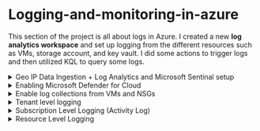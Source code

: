 # Logging-and-monitoring-in-azure
This section of the project is all about logs in Azure. 
I created a new **log analytics workspace** and set up  logging from the different resources
such as VMs, storage account, and key vault. I did some actions to trigger logs and then utilized KQL to query some logs.

<details><summary>Geo IP Data Ingestion + Log Analytics and Microsoft Sentinal setup</summary><br>
  
  In this lab, I created a data analytics workspace in Azure. I also created a watchlist inside of azure
  sentinal. This watchlist represents a big list of network blocks with corresponding latitude, longtitude, city, and country    name. It will be used to derive geo locations from IP addresses from attackers.

 # **Creating a log analytics workspace (log aggregator)**

  ![image](https://github.com/user-attachments/assets/855e0245-b0be-4a5a-af11-05b25d08ad68)

  ![image](https://github.com/user-attachments/assets/68b32b5c-eae5-44b9-8536-838b74dffb46)<br>

  

#  **Setting up sentinal and connecting it to the log analytics workspace**

  ![image](https://github.com/user-attachments/assets/f2861169-fc84-4bd3-9b50-b5bbc320506e)

  ![image](https://github.com/user-attachments/assets/153836db-039c-46a0-8583-48749434b74c)

  ![image](https://github.com/user-attachments/assets/3ea125e6-219f-4c8c-8a1a-1645f1b6e9f9)<br>

  

 # **Creating a new watchlist**

  ![image](https://github.com/user-attachments/assets/625fa34c-1c9c-481a-b8fb-76d94c6f3543)

  
  ![image](https://github.com/user-attachments/assets/ccb16ed9-0b65-4da5-a231-cd5a4946d128)

  
  ![image](https://github.com/user-attachments/assets/66e114b0-b180-49f1-9e2e-a9a7322dcce4)<br>

  
  

#  **Trying to query in log analytics**

  ![image](https://github.com/user-attachments/assets/aa7713c7-7938-436e-9bd9-0c0ae4809683)

  ![image](https://github.com/user-attachments/assets/37a961c6-ea7c-4148-8069-f1fd0694dd76)
</details>

<details><summary>Enabling Microsoft Defender for Cloud</summary><br>

  In this lab, I enabled **Microsoft Defender for Cloud (MDC)**. MDC gives a high-level overview of azure environment 
  in terms of security. It also allows us to take logs from virtual machines and ingest them into the **Log Analytics Workspace**.

  # Enable MDC for Log Analytics Workspace

  ## **Enable MDC plans for VMs and SQL instances on VMs**

  ![image](https://github.com/user-attachments/assets/ead498c7-7189-4d83-b8c7-c04a7372158d)

  ![image](https://github.com/user-attachments/assets/89939090-224e-4dbc-8b2e-e2a8c30d2a44)

  ![image](https://github.com/user-attachments/assets/4a0c2c3b-268b-44bc-8698-eefb69fb3642)

  ## **Enable MDC for subscription**

  ![image](https://github.com/user-attachments/assets/ba895236-e2f4-43f2-9bcd-1eed4b4f88e5)

  ![image](https://github.com/user-attachments/assets/016876ba-49e0-4f05-a1a7-ed407570defd)

  ## **Enable MDC for cloud continuous export**

  This will export alerts into log analytics workspace

  ![image](https://github.com/user-attachments/assets/122039f8-780e-4adb-8792-a640ebb44322)

  ![image](https://github.com/user-attachments/assets/b7d023fd-ad76-4d58-993b-15a61b824f87)

</details>

<details><summary>Enable log collections from VMs and NSGs</summary><br>

  Collecting logs from VMs in Azure is different from other resourcesbecause VMs
  require agents to be installed and configured to enable logging and monitoring.

  # **Creating a storage account in Azure**

  ![image](https://github.com/user-attachments/assets/56315839-8967-41ee-8684-4e803e455598)

  ![image](https://github.com/user-attachments/assets/7e377dd6-d41d-4fc8-90af-5883a2281592)

  # **Enabling flow logs for both network security groups (NSGs)**

  ![image](https://github.com/user-attachments/assets/eb981564-66b2-4481-b949-273f9b9122fd)

  ![image](https://github.com/user-attachments/assets/73e62bba-3267-4226-b841-b2e097b383a0)

  ![image](https://github.com/user-attachments/assets/019646d4-17f7-476f-baab-e301702edf40)

  # **Configuring data collection rules within the log analytics workspace**

  The data collection rule will worl in conjunction with defender for cloud and the agents installed on the VMs to specify 
  which logs (system, security, application) from the VMs to forward to the log analytics workspace.

  ![image](https://github.com/user-attachments/assets/26122274-a01a-49b1-a3c9-f364f81199e3)

  ![image](https://github.com/user-attachments/assets/416cecf4-586d-4ae2-8e74-691b13075e24)

  ![image](https://github.com/user-attachments/assets/71ebd780-24fc-48c7-9e5b-a5236320c7f6)

  ![image](https://github.com/user-attachments/assets/33d6150d-ee30-4c94-9624-315f8911a719)

![image](https://github.com/user-attachments/assets/97336654-e87c-4ddd-965e-6af9604d6b84)

![image](https://github.com/user-attachments/assets/bb6b29f2-3a4d-4199-a93b-0c2aae13caa8)

![image](https://github.com/user-attachments/assets/762d5466-576d-4fa2-a224-2b24c50d9a3e)

# **Manually installing the log analytics agent on both windows VM and Linux VM**

  ## **Windows VM**

  I downloaded the agent inside of windows VM andconnected it to the log analytics

  ![image](https://github.com/user-attachments/assets/744cbdea-2e25-4bca-9405-4b312a827331)

  ## **Linux VM**

  To install the agent on Linux VM, I first lgged into the VM using SSH

  ![image](https://github.com/user-attachments/assets/36e658f1-089e-41de-a4e0-0cceb90cf0cc)

  Them I copied the command to install the agent

  ![image](https://github.com/user-attachments/assets/1cc7e8be-8c4f-4434-b1a6-e1349b3f82a8)

  ![image](https://github.com/user-attachments/assets/996a4fa0-c6c5-4ecd-b4f7-972f7cc59865)

  ![image](https://github.com/user-attachments/assets/eff5d73c-0882-42d2-8d7f-048d7c9cf6ed)

# **Query log analytics for logs from VMs and NSGs**

![image](https://github.com/user-attachments/assets/f5db76c8-8b3d-4f0d-b25d-ba27297bbc01)

</details>
<details><summary>Tenant level logging</summary><br>

  # **Create diognostic settings to ingest Azure Entra ID logs**


  ![image](https://github.com/user-attachments/assets/49910441-39f8-4672-b93b-dc6fb4c148bf)

  ![image](https://github.com/user-attachments/assets/b32f133f-afa6-4543-b7f0-e9d38d485779)

  ## **Create a dummy user**

  Creating the user should have generated an audit log. Logging in with the new user should have generated a sign in log

  ![image](https://github.com/user-attachments/assets/deee9bb6-5eb2-4bda-ab7f-5ae67487f183)

  ![image](https://github.com/user-attachments/assets/7b8cd298-29c9-45a1-bda1-d438aefae597)

  ## **Assign dummy_user the role of global administrator.**

  This should generate another audit log.

  ![image](https://github.com/user-attachments/assets/b7344d18-ecd2-4efb-8a1b-f07312b797ab)

  # **Deleting the dummy user**

  ![image](https://github.com/user-attachments/assets/4c1e4898-1c1c-413f-a1df-9ea4ef6bef99)

# **Observe audit logs in log analytics workspace**

![image](https://github.com/user-attachments/assets/4c82308b-beb4-4620-9a2e-46d2a0a4f3a0)

![image](https://github.com/user-attachments/assets/22fdd6eb-a81f-415b-a0f5-8c116921145b)

# **Simulate a brute force attack against Entra ID**

  # **Creating an "attacker" user**

  ![image](https://github.com/user-attachments/assets/5dd279aa-599f-4908-950f-5aa43265e76f)

  After logging in successfully with the attacker user, I logged out and attempted to
  log back in with wrong credentials 10 times

  ![image](https://github.com/user-attachments/assets/458b994e-4a39-48fc-995d-21f72b8d3a50)

  ![image](https://github.com/user-attachments/assets/bb068f1c-7739-40c5-82ff-8c35f078b554)

  # **Checking logs**

  Observing some of the logs related to the brute force attacks (failed logins)

  ![image](https://github.com/user-attachments/assets/05865ca4-51d9-4ec7-bc7c-0da816a69ad5)

  # **Using KQL to further investigate the logs**

  ![image](https://github.com/user-attachments/assets/1473a3fa-8ec7-448d-8ddf-4c36b2f5d07d)

  **Breakdown of the KQL query above**

  - **SigninLogs**: This is the table that contains records of user sign-in activites
  - **| whereResultDescription == "Invalid username or password or invalid on-premises username or password"** :
      - The **where** caluse is used to filter the data to show only rows where specific condition is met.
      - Here, we are looking for sign-in attempts that failed because the username or password was incorrect. So, we are filtering to include only those sign-ins where the ResultDescription says "Invalid username or password or Invalid on-premises username or password."
  - **| extend location = parse_json(LocationDetails)**
      - The **extend** clause is used to create a new column or modigy an existing one.
      - o	Here, we're creating a new column called location by parsing the LocationDetails field. The LocationDetails field contains location data in a format called JSON (JavaScript Object Notation), which is like a structured text that stores data
      ![image](https://github.com/user-attachments/assets/6b113786-f9b5-49ef-b1e7-cd97b46c15f2)

  - **| extend City = location.city, State = location.state, Country = location.countryOrRegion, Latitude = location.geoCoordinates.latitude, Longitude = location.geoCoordinates.longitude**
      - Now, we're breaking down the location data into more specific columns: City, State, Country, Latitude, and Longitude.
      - Each of these new columns extracts a specific piece of information from the location data. For example, City gets the city name, Country gets the country name, and so on.

        ![image](https://github.com/user-attachments/assets/450ec9c5-8523-4c6e-8fc6-20230a3f9f21)

      - **| project TimeGenerated, ResultDescription,   UserPrincipalName, AppDisplayName, IPAddress, IPAddressFromResourceProvider, City, State, Country, Latitude, Longitude:**
          - The **project** clause is used to choose which columns you want to see in the final output.


        

</details>

<details><summary>Subscription Level Logging (Activity Log) </summary><br>
  
  In this lab, I set up activity logs. Activity logs are subscription level logs such as creating resources, deleting resources, changing resources, and changing network security groups.
  
  
  ![image](https://github.com/user-attachments/assets/c7fd4f9e-0c86-4ec4-b3da-86d7adef52fb)

  ![image](https://github.com/user-attachments/assets/4462d18f-2916-483c-a302-b6b6d3560369)

  <br>

  # **Export azure activity logs to log analytics workspace**

  ![image](https://github.com/user-attachments/assets/10deaf06-06ba-421e-8db9-e0ed00d92063)

  ![image](https://github.com/user-attachments/assets/f5bc98bf-27df-4942-860d-523fdeaa5b64)

  **Generate some logs**

  ![image](https://github.com/user-attachments/assets/ecc0127d-5247-4bf8-9081-6d38fc6e78f8)

  # **Create two new resource groups**

  ![image](https://github.com/user-attachments/assets/edaf7c0f-5576-4775-9b75-4c49089a5786)

  ![image](https://github.com/user-attachments/assets/206d5d72-bb8b-4c2b-9f67-8da740aaa8e8)

  **Checking in the monitor to see the logs generated**

  ![image](https://github.com/user-attachments/assets/e636bde1-3a18-4476-a5c4-70804e80f91d)

  <br>
  
  # **After deleting the previously created resource groups, I will query the generated logs to get some information**

  - **Query for the deletion of critical resource group**
      - Here, I am quering the **AzureActivity** table and filtering for only logs associated with **Critical-Infrastructure-** resource group

        ![image](https://github.com/user-attachments/assets/beb30ed3-9d0b-412b-a1a1-77e8d45372bd)


  - **Deletion activities within a certain timestamp**
      - This query will return all the successfully deleted resources within the last 30 minutes

        ![image](https://github.com/user-attachments/assets/2e82462f-f86c-45ac-8c12-481fefd9bcdd)
</details>

<details><summary>Resource Level Logging </summary><br>

  In this lab, I enabled logging for the storage account and forwarding it into the log analytics workspace. I created a key vault (enterprise password manager) and enabled logging for it. 

  # **Configure logging for azure storage account**

  Configure logging for storage account by enabling diagnostic settings for blob storage.

  Blob is the data plane for the storage account. Uploading files, changing the files, and deleting them all actions that will be logged.

  ![image](https://github.com/user-attachments/assets/ce27a1e7-7c16-487e-9520-27d1196fcae3)

  ![image](https://github.com/user-attachments/assets/a5049f65-eca2-43a1-a69f-30f24c999e69)

  ![image](https://github.com/user-attachments/assets/630a72ae-0e9d-47c5-be2b-57151f7d083e)

  # **Configure logging for key vault**

  ## **Create a key vault instance**

  ![image](https://github.com/user-attachments/assets/9b9a30d9-5a69-4e20-a29c-e7fd1a104992)

  ![image](https://github.com/user-attachments/assets/41d2c117-ede2-4083-bb94-3e496f3b4c3b)

  ![image](https://github.com/user-attachments/assets/4719c320-29ef-4750-a07a-aaeb73637b4b)

  ![image](https://github.com/user-attachments/assets/c8970c9f-d6c2-4a93-bf36-14635dbcf35c)

  ![image](https://github.com/user-attachments/assets/bcc47823-fae9-4b8e-b5c2-042b35cb1561)

  ## **Add a secret to the key vault**

  ![image](https://github.com/user-attachments/assets/e2c67082-b83b-4bd2-8350-0f22f829d802)

  ## **Enable diagnostic settings for key vault to send the audit logs**

  ![image](https://github.com/user-attachments/assets/91a24b48-13d8-421d-a62e-c62dffa3d381)

  ![image](https://github.com/user-attachments/assets/33039564-338b-4aad-97d0-8927792502a8)



  # **Generate some logs for storage account**

  ## **Create a new container in the storage account and upload a file.**

  ![image](https://github.com/user-attachments/assets/95fa11af-3003-4802-83ac-5fca4a193ed0)

  ![image](https://github.com/user-attachments/assets/10c74b02-3213-41cb-9080-104357b57668)

  ![image](https://github.com/user-attachments/assets/fce451c0-d7b5-42c2-91df-8c1e29a0ed49)

  ## **Editing the file will create another log**

  ![image](https://github.com/user-attachments/assets/539712c5-94c2-4eb1-af43-4208ac02ec06)

  ![image](https://github.com/user-attachments/assets/717d78d6-b484-4932-aaaa-f339629e2693)

  ## **Deleting the blob file should also generate logs**

  ![image](https://github.com/user-attachments/assets/dec8aba6-7844-452e-bc41-3fc47db250d7)


  # **Analyzing the logs in the log analytics workspace to verify**

  ![image](https://github.com/user-attachments/assets/62901c58-877c-41c1-99d3-5fe54b82ceb6)

  - **Quering logs related to the creation or uploading of blobs (files) within the last 24 hours**

    ![image](https://github.com/user-attachments/assets/f6fc1dfd-dbf8-45f0-9bb1-a2cff6d6cb98)

      - **StorageBlobLogs**: This refers to the table containing logs for operations performed on Azure storage blobs (files)
      - **| where OperationName == “PutBlob”**: **Where** clause filters logs to show only entries with certain criteria. In this case, we are looking for logs where the operation name is PutBlob which refers to the operation of uploading or creating a blob.
      - **| where TimeGenerated >  ago(24h)**:  This further filters the results to include only logs where the operation happened within the last 24 hours.


    - Quering logs related to the deletion of blob files

      ![image](https://github.com/user-attachments/assets/b0368894-5505-4c60-be37-e1562b62bebe)

        - **| Summarize Count = count() by OperationName, CallerIpAddress**: The **summarize** clause is used to group the filtered results and perform aggregations.
In this case, the query counts the number of **DeleteBlob** operations and groups the results by **OperationName** and **CallerIpAddress**. 





  









  


  
</details>

